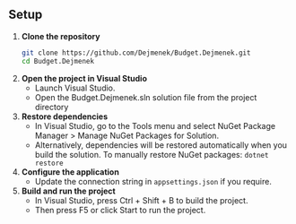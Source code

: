 ## Setup
1. **Clone the repository**
   ```bash
   git clone https://github.com/Dejmenek/Budget.Dejmenek.git
   cd Budget.Dejmenek
   ```
2. **Open the project in Visual Studio**  
	- Launch Visual Studio.
	- Open the Budget.Dejmenek.sln solution file from the project directory
3. **Restore dependencies**  
	- In Visual Studio, go to the Tools menu and select NuGet Package Manager > Manage NuGet Packages for Solution.
	- Alternatively, dependencies will be restored automatically when you build the solution. To manually restore NuGet packages: ```dotnet restore```
4. **Configure the application**
	- Update the connection string in `appsettings.json` if you require.
5. **Build and run the project**  
    - In Visual Studio, press Ctrl + Shift + B to build the project.
    - Then press F5 or click Start to run the project.
